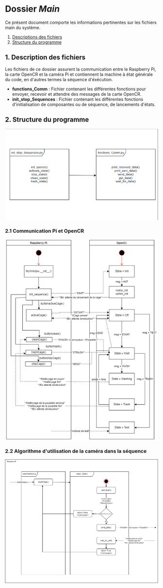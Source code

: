 # Dossier *Main*

Ce présent document comporte les informations pertinentes sur les fichiers main du système.

1. [Descriptions des fichiers](#1-description-des-fichiers)
2. [Structure du programme](#2-structure-du-programme)

## 1. Description des fichiers

Les fichiers de ce dossier assurent la communication entre le Raspberry Pi, la carte OpenCR et la caméra Pi et contiennent la machine à état générale du code, en d'autres termes la séquence d'éxécution.

- **functions_Comm** : Fichier contenant les différentes fonctions pour envoyer, recevoir et attendre des messages de la carte OpenCR.
- **init_stop_Sequences** : Fichier contenant les différentes fonctions d'initialisation de composantes ou de séquence, de lancements d'états.

## 2. Structure du programme

<img src="../../Documentation/Images/HierarchieMain.png">

### 2.1 Communication Pi et OpenCR

<img src="../../Documentation/Images/flowchart.png">

### 2.2 Algorithme d'utilisation de la caméra dans la séquence

<img src="../../Documentation/Images/Algo_PI_Camera.png">
